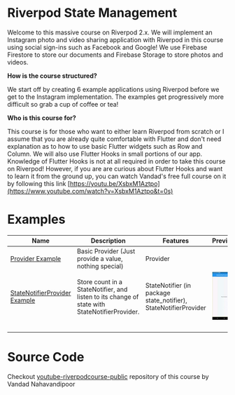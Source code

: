 # Riverpod State Management

Welcome to this massive course on Riverpod 2.x. We will implement an Instagram photo and video sharing application with Riverpod in this course using social sign-ins such as Facebook and Google! We use Firebase Firestore to store our documents and Firebase Storage to store photos and videos.

**How is the course structured?** 

We start off by creating 6 example applications using Riverpod before we get to the Instagram implementation. The examples get progressively more difficult so grab a cup of coffee or tea!

**Who is this course for?** 

This course is for those who want to either learn Riverpod from scratch or  I assume that you are already quite comfortable with Flutter and don't need explanation as to how to use basic Flutter widgets such as Row and Column. We will also use Flutter Hooks in small portions of our app. Knowledge of Flutter Hooks is not at all required in order to take this course on Riverpod! However, if you are are curious about Flutter Hooks and want to learn it from the ground up, you can watch Vandad's free full course on it by following this link [https://youtu.be/XsbxM1Aztpo](https://www.youtube.com/watch?v=XsbxM1Aztpo&t=0s)

# Examples

| Name                                        | Description                                                  | Features                                                     | Preview                                                      |
| ------------------------------------------- | ------------------------------------------------------------ | ------------------------------------------------------------ | ------------------------------------------------------------ |
| [Provider Example](./example1)              | Basic Provider (Just provide a value, nothing special)       | Provider                                                     |                                                              |
| [StateNotifierProvider Example](./example2) | Store count in a StateNotifier, and listen to its change of state with StateNotifierProvider. | StateNotifier (in package state_notifier), StateNotifierProvider | ![example2_StateNotifierProvider](.README.assets/example2_StateNotifierProvider.gif) |
|                                             |                                                              |                                                              |                                                              |
|                                             |                                                              |                                                              |                                                              |
|                                             |                                                              |                                                              |                                                              |
|                                             |                                                              |                                                              |                                                              |



# Source Code

Checkout [youtube-riverpodcourse-public](https://github.com/vandadnp/youtube-riverpodcourse-public) repository of this course by Vandad Nahavandipoor
